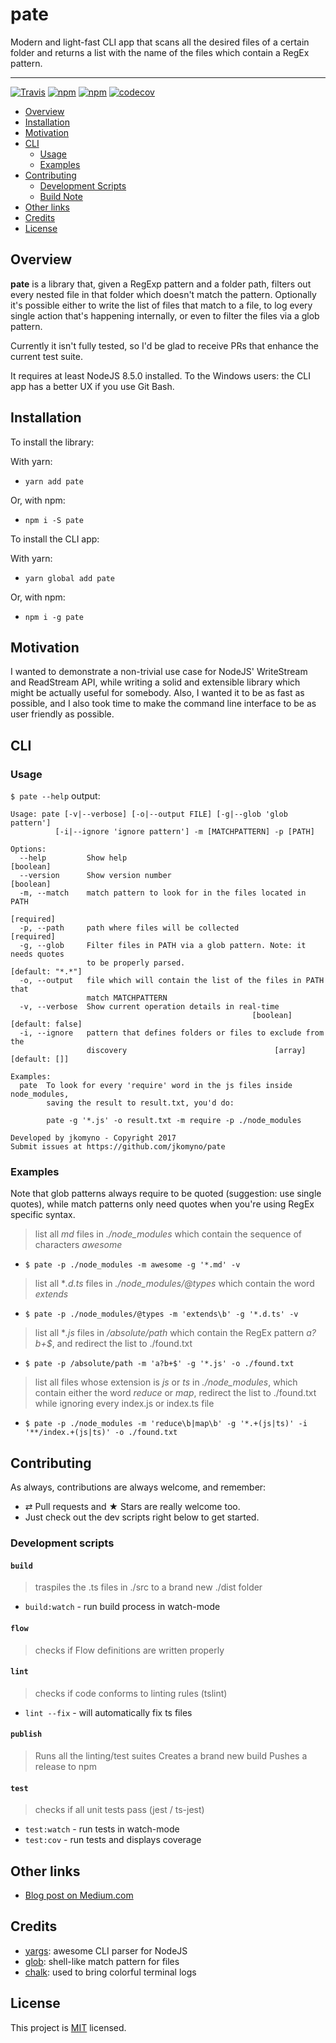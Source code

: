 # pate

Modern and light-fast CLI app that scans all the desired files of a certain folder and returns a list with the name of the files which contain a RegEx pattern.

--------------------------------

[![Travis](https://img.shields.io/travis/jkomyno/pate.svg)](https://travis-ci.org/jkomyno/pate)
[![npm](https://img.shields.io/npm/v/pate.svg)](https://npmjs.com/package/pate)
[![npm](https://img.shields.io/npm/dm/pate.svg)](https://npmjs.com/package/pate)
[![codecov](https://codecov.io/gh/jkomyno/pate/branch/master/graph/badge.svg)](https://codecov.io/gh/jkomyno/pate)  

- [Overview](#overview)
- [Installation](#installation)
- [Motivation](#motivation)
- [CLI](#cli)
  - [Usage](#usage)
  - [Examples](#examples)
- [Contributing](#contributing)
  - [Development Scripts](#development-scripts)
  - [Build Note](#build-note)
- [Other links](#other-links)
- [Credits](#credits)
- [License](#license)

## Overview

**pate** is a library that, given a RegExp pattern and a folder path, filters out every nested file in that folder
which doesn't match the pattern. Optionally it's possible either to write the list of files that match to a file,
to log every single action that's happening internally, or even to filter the files via a glob pattern.

Currently it isn't fully tested, so I'd be glad to receive PRs that enhance the current test suite.

It requires at least NodeJS 8.5.0 installed.
To the Windows users: the CLI app has a better UX if you use Git Bash.

## Installation

To install the library:

With yarn:

- `yarn add pate`

Or, with npm:

- `npm i -S pate`

To install the CLI app:

With yarn:

- `yarn global add pate`

Or, with npm:

- `npm i -g pate`

## Motivation

I wanted to demonstrate a non-trivial use case for NodeJS' WriteStream and ReadStream API, while writing a solid
and extensible library which might be actually useful for somebody. Also, I wanted it to be as fast as possible, and I also took time to make the command line interface to be as user friendly as possible.

## CLI

### Usage

`$ pate --help` output:

```
Usage: pate [-v|--verbose] [-o|--output FILE] [-g|--glob 'glob pattern']
          [-i|--ignore 'ignore pattern'] -m [MATCHPATTERN] -p [PATH]

Options:
  --help         Show help                                             [boolean]
  --version      Show version number                                   [boolean]
  -m, --match    match pattern to look for in the files located in PATH
                                                                      [required]
  -p, --path     path where files will be collected                   [required]
  -g, --glob     Filter files in PATH via a glob pattern. Note: it needs quotes
                 to be properly parsed.                         [default: "*.*"]
  -o, --output   file which will contain the list of the files in PATH that
                 match MATCHPATTERN
  -v, --verbose  Show current operation details in real-time
                                                      [boolean] [default: false]
  -i, --ignore   pattern that defines folders or files to exclude from the
                 discovery                                 [array] [default: []]

Examples:
  pate  To look for every 'require' word in the js files inside node_modules,
        saving the result to result.txt, you'd do:

        pate -g '*.js' -o result.txt -m require -p ./node_modules

Developed by jkomyno - Copyright 2017
Submit issues at https://github.com/jkomyno/pate
```

### Examples

Note that glob patterns always require to be quoted (suggestion: use single quotes),
while match patterns only need quotes when you're using RegEx specific syntax.

> list all *md* files in *./node_modules* which contain the sequence of characters *awesome*

- `$ pate -p ./node_modules -m awesome -g '*.md' -v`

> list all **.d.ts* files in *./node_modules/@types* which contain the word *extends*

- `$ pate -p ./node_modules/@types -m 'extends\b' -g '*.d.ts' -v`

> list all **.js* files in */absolute/path* which contain the RegEx pattern *a?b+$*,
  and redirect the list to ./found.txt

-  `$ pate -p /absolute/path -m 'a?b+$' -g '*.js' -o ./found.txt`

> list all files whose extension is *js* or *ts* in *./node_modules*, which contain either the word *reduce* or *map*, redirect the list to ./found.txt while ignoring every index.js or index.ts file

-  `$ pate -p ./node_modules -m 'reduce\b|map\b' -g '*.+(js|ts)' -i '**/index.+(js|ts)' -o ./found.txt`

## Contributing

As always, contributions are always welcome, and remember:

-   ⇄ Pull requests and ★ Stars are really welcome too.
-   Just check out the dev scripts right below to get started.

### Development scripts

#### `build`

> traspiles the .ts files in ./src to a brand new ./dist folder

-   `build:watch` - run build process in watch-mode

#### `flow`

> checks if Flow definitions are written properly

#### `lint`

> checks if code conforms to linting rules (tslint)

-   `lint --fix` - will automatically fix ts files

#### `publish`

> Runs all the linting/test suites
> Creates a brand new build
> Pushes a release to npm

#### `test`

> checks if all unit tests pass (jest / ts-jest)

-   `test:watch` - run tests in watch-mode
-   `test:cov` - run tests and displays coverage

## Other links

- [Blog post on Medium.com](https://medium.com/@alberto.schiabel/introducing-pate-my-latest-open-source-side-project-12da4fccd9fc)

## Credits

- [yargs](https://github.com/yargs/yargs): awesome CLI parser for NodeJS
- [glob](https://github.com/isaacs/node-glob): shell-like match pattern for files
- [chalk](https://github.com/chalk/chalk): used to bring colorful terminal logs

## License

This project is [MIT](LICENSE) licensed.

